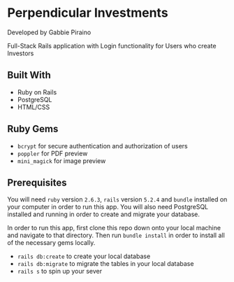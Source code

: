 # Perpendicular Investments
Developed by Gabbie Piraino

Full-Stack Rails application with Login functionality for Users who create Investors

## Built With
* Ruby on Rails
* PostgreSQL
* HTML/CSS

## Ruby Gems
* `bcrypt` for secure authentication and authorization of users
* `poppler` for PDF preview
* `mini_magick` for image preview

## Prerequisites
You will need `ruby` version `2.6.3`, `rails` version `5.2.4` and `bundle` installed on your computer in order to run this app. You will also need PostgreSQL installed and running in order to create and migrate your database.

In order to run this app, first clone this repo down onto your local machine and navigate to that directory. Then run `bundle install` in order to install all of the necessary gems locally.

* `rails db:create` to create your local database
* `rails db:migrate` to migrate the tables in your local database
* `rails s` to spin up your sever
